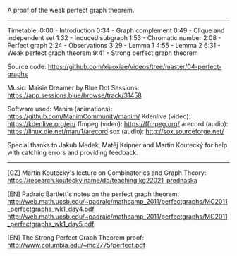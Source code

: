 A proof of the weak perfect graph theorem.

------------------

Timetable:
0:00 - Introduction
0:34 - Graph complement
0:49 - Clique and independent set
1:32 - Induced subgraph
1:53 - Chromatic number
2:08 - Perfect graph
2:24 - Observations
3:29 - Lemma 1
4:55 - Lemma 2
6:31 - Weak perfect graph theorem
9:41 - Strong perfect graph theorem

Source code:
https://github.com/xiaoxiae/videos/tree/master/04-perfect-graphs

Music:
Maisie Dreamer by Blue Dot Sessions: https://app.sessions.blue/browse/track/31458

Software used:
Manim (animations): https://github.com/ManimCommunity/manim/
Kdenlive (video): https://kdenlive.org/en/
ffmpeg (video): https://ffmpeg.org/
arecord (audio): https://linux.die.net/man/1/arecord
sox (audio): http://sox.sourceforge.net/

Special thanks to Jakub Medek, Matěj Kripner and Martin Koutecký for help with catching errors and providing feedback.

------------------

[CZ] Martin Koutecký's lecture on Combinatorics and Graph Theory:
https://research.koutecky.name/db/teaching:kg22021_prednaska

[EN] Padraic Bartlett's notes on the perfect graph theorem:
http://web.math.ucsb.edu/~padraic/mathcamp_2011/perfectgraphs/MC2011_perfectgraphs_wk1_day4.pdf
http://web.math.ucsb.edu/~padraic/mathcamp_2011/perfectgraphs/MC2011_perfectgraphs_wk1_day5.pdf

[EN] The Strong Perfect Graph Theorem proof:
http://www.columbia.edu/~mc2775/perfect.pdf
